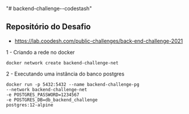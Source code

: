 "# backend-challenge--codestash"
## Repositório do Desafio
* https://lab.coodesh.com/public-challenges/back-end-challenge-2021

1 - Criando a rede no docker
```
docker network create backend-challenge-net
```
2 - Executando uma instância do banco postgres
```
docker run -p 5432:5432 --name backend-challenge-pg
--network backend-challenge-net 
-e POSTGRES_PASSWORD=1234567 
-e POSTGRES_DB=db_backend_challenge 
postgres:12-alpine
````


